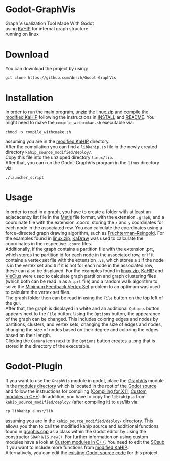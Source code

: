 # Godot-GraphVis
Graph Visualization Tool Made With Godot  
using [KaHIP](https://github.com/KaHIP/KaHIP) for internal graph structure  
running on linux

# Download
You can download the project by using:
```
git clone https://github.com/dnsch/Godot-GraphVis
```
# Installation
In order to run the main program, unzip the [linux.zip](linux.zip) and compile the [modified KaHIP](module/graphvis/kahip_source_modified/) following the instructions in [INSTALL](module/graphvis/kahip_source_modified/INSTALL) and [README](module/graphvis/kahip_source_modified/README.md). You might need to make the ```compile_withcmkae.sh``` executable via:
```
chmod +x compile_withcmake.sh
```
assuming you are in the [modified KaHIP](module/graphvis/kahip_source_modified/) directory.  
After the compilation you can find a ```libkahip.so``` file in the newly created directory ```kahip_source_modified/deploy/```.  
Copy this file into the unzipped directory ```linux/lib```.  
After that, you can run the Godot-GraphVis program in the ```linux``` directory via:
```
./launcher_script
```
# Usage
In order to read in a graph, you have to create a folder with at least an adjacacency list file in the [Metis](https://doi.org/10.1137/S1064827595287997) file format, with the extension ```.graph```, and a coordinate file with the extension .coord, storing the ```x``` and ```y``` coordinates for each node in the associated row. You can calculate the coordinates using a force-directed graph drawing algorithm, such as  [Fruchterman–Reingold](https://doi.org/10.1002/spe.4380211102). For the examples found in [linux.zip](linux.zip), [KaDraw](https://github.com/schulzchristian/KaDraw) was used to calculate the coordinates in the respective ```.coord``` files.  
Additionally, if the graph contains a partition file with the extension .prt, which stores the partition id for each node in the associated row, or if it contains a vertex set file with the extension ```.vs```, which stores a ```1``` if the node is in the vertex set and ```0``` if it is not for each node in the associated row, these can also be displayed. For the examples found in [linux.zip](linux.zip), [KaHIP](https://github.com/KaHIP/KaHIP) and [VieClus](https://github.com/VieClus/VieClus) were used to calculate graph partition and graph clustering files (which both can be read in as a ```.prt``` file) and a random walk algorithm to solve the [Minimum Feedback Vertex Set](https://en.wikipedia.org/wiki/Feedback_vertex_set) problem to an optimum was used to calculate the vertex set files.  
The graph folder then can be read in using the ```File``` button on the top left of the gui.  
After that, the graph is displayed in white and an additional ```Options``` button appears next to the ```File``` button. Using the ```Options``` button, the appearance of the graph can be changed. This includes coloring edges and nodes by partitions, clusters, and vertex sets, changing the size of edges and nodes, changing the size of nodes based on their degree and coloring the edges based on their length.  
Clicking the ```Camera``` icon next to the ```Options``` button creates a .png that is stored in the directory of the executable.
# Godot-Plugin
If you want to use the ```GraphVis``` module in godot, place the [GraphVis](module/) module in the [modules directory](https://github.com/godotengine/godot/tree/3.4.4-stable/modules) which is located in the root of the [Godot source](https://github.com/godotengine/godot/tree/3.4.4-stable) and follow the instructions for compiling ([Compiling for X11](https://docs.godotengine.org/en/3.0/development/compiling/compiling_for_x11.html), [Custom modules in C++](https://docs.godotengine.org/en/3.0/development/cpp/custom_modules_in_cpp.html?highlight=custom%20modules#custom-modules-in-c)). In addition, you have to copy the ```libkahip.a``` from ```kahip_source_modified/deploy/``` (after compiling it) to usr/lib via:
```
cp libkahip.a usr/lib
```
assuming you are in the ```kahip_source_modified/deploy/``` directory. 
This allows you then to call the modified kahip source and additional functions found in [graphis.cpp](module/graphvis/graphvis.cpp) as a class within the Godot editor by using the constructor ```GRAPHVIS.new()```. For further information on using custom modules have a look at [Custom modules in C++](https://docs.godotengine.org/en/3.0/development/cpp/custom_modules_in_cpp.html?highlight=custom%20modules#custom-modules-in-c). You need to edit the [SCsub](module/graphvis/SCsub) if you want to include more functions from [modified KaHIP](module/graphvis/kahip_source_modified/).  
Alternatively, you can edit the [existing Godot source code](godot_project/GraphVis/)  for this project.
